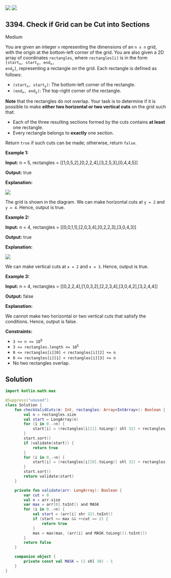 [![](https://img.shields.io/github/stars/javadev/LeetCode-in-Kotlin?label=Stars&style=flat-square)](https://github.com/javadev/LeetCode-in-Kotlin)
[![](https://img.shields.io/github/forks/javadev/LeetCode-in-Kotlin?label=Fork%20me%20on%20GitHub%20&style=flat-square)](https://github.com/javadev/LeetCode-in-Kotlin/fork)

## 3394\. Check if Grid can be Cut into Sections

Medium

You are given an integer `n` representing the dimensions of an `n x n` grid, with the origin at the bottom-left corner of the grid. You are also given a 2D array of coordinates `rectangles`, where `rectangles[i]` is in the form <code>[start<sub>x</sub>, start<sub>y</sub>, end<sub>x</sub>, end<sub>y</sub>]</code>, representing a rectangle on the grid. Each rectangle is defined as follows:

*   <code>(start<sub>x</sub>, start<sub>y</sub>)</code>: The bottom-left corner of the rectangle.
*   <code>(end<sub>x</sub>, end<sub>y</sub>)</code>: The top-right corner of the rectangle.

**Note** that the rectangles do not overlap. Your task is to determine if it is possible to make **either two horizontal or two vertical cuts** on the grid such that:

*   Each of the three resulting sections formed by the cuts contains **at least** one rectangle.
*   Every rectangle belongs to **exactly** one section.

Return `true` if such cuts can be made; otherwise, return `false`.

**Example 1:**

**Input:** n = 5, rectangles = \[\[1,0,5,2],[0,2,2,4],[3,2,5,3],[0,4,4,5]]

**Output:** true

**Explanation:**

![](https://assets.leetcode.com/uploads/2024/10/23/tt1drawio.png)

The grid is shown in the diagram. We can make horizontal cuts at `y = 2` and `y = 4`. Hence, output is true.

**Example 2:**

**Input:** n = 4, rectangles = \[\[0,0,1,1],[2,0,3,4],[0,2,2,3],[3,0,4,3]]

**Output:** true

**Explanation:**

![](https://assets.leetcode.com/uploads/2024/10/23/tc2drawio.png)

We can make vertical cuts at `x = 2` and `x = 3`. Hence, output is true.

**Example 3:**

**Input:** n = 4, rectangles = \[\[0,2,2,4],[1,0,3,2],[2,2,3,4],[3,0,4,2],[3,2,4,4]]

**Output:** false

**Explanation:**

We cannot make two horizontal or two vertical cuts that satisfy the conditions. Hence, output is false.

**Constraints:**

*   <code>3 <= n <= 10<sup>9</sup></code>
*   <code>3 <= rectangles.length <= 10<sup>5</sup></code>
*   `0 <= rectangles[i][0] < rectangles[i][2] <= n`
*   `0 <= rectangles[i][1] < rectangles[i][3] <= n`
*   No two rectangles overlap.

## Solution

```kotlin
import kotlin.math.max

@Suppress("unused")
class Solution {
    fun checkValidCuts(m: Int, rectangles: Array<IntArray>): Boolean {
        val n = rectangles.size
        val start = LongArray(n)
        for (i in 0..<n) {
            start[i] = (rectangles[i][1].toLong() shl 32) + rectangles[i][3]
        }
        start.sort()
        if (validate(start)) {
            return true
        }
        for (i in 0..<n) {
            start[i] = (rectangles[i][0].toLong() shl 32) + rectangles[i][2]
        }
        start.sort()
        return validate(start)
    }

    private fun validate(arr: LongArray): Boolean {
        var cut = 0
        val n = arr.size
        var max = arr[0].toInt() and MASK
        for (i in 0..<n) {
            val start = (arr[i] shr 32).toInt()
            if (start >= max && ++cut == 2) {
                return true
            }
            max = max(max, (arr[i] and MASK.toLong()).toInt())
        }
        return false
    }

    companion object {
        private const val MASK = (1 shl 30) - 1
    }
}
```